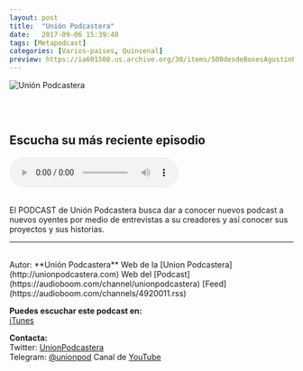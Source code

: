 ```yaml
---
layout: post
title:  "Unión Podcastera"
date:   2017-09-06 15:39:40
tags: [Metapodcast]
categories: [Varios-países, Quincenal]
preview: https://ia601508.us.archive.org/30/items/500desdeBoxesAgustinPalmeiro/UP300.png
---
```


![Unión Podcastera](https://ia601508.us.archive.org/30/items/500desdeBoxesAgustinPalmeiro/UP500.png)  

<br/>  
<br/>  


## Escucha su más reciente episodio  

<!--reproductor-feed=https://audioboom.com/channels/4920011.rss-->
<!--reproductor-start-->
<audio id="audio" preload="auto" controls="" src="https://audioboom.com/posts/6996750.mp3?modified=1536632114&source=rss&stitched=1"></audio>
<!--reproductor-end-->

<br>
El PODCAST de Unión Podcastera busca dar a conocer nuevos podcast a nuevos oyentes por medio de entrevistas a su creadores y así conocer sus proyectos y sus historias.  

_ _ _
<br>
Autor: **Unión Podcastera**  
Web de la [Union Podcastera](http://unionpodcastera.com)  
Web del [Podcast](https://audioboom.com/channel/unionpodcastera)  
[Feed](https://audioboom.com/channels/4920011.rss)   


**Puedes escuchar este podcast en:**  
[iTunes](http://apple.co/2spOep5)  

**Contacta:**  
Twitter: [UnionPodcastera](https://twitter.com/@UnionPodcastera)  
Telegram: [@unionpod](https://t.me/unionpod)
Canal de [YouTube](http://bit.ly/2sfNSle)

